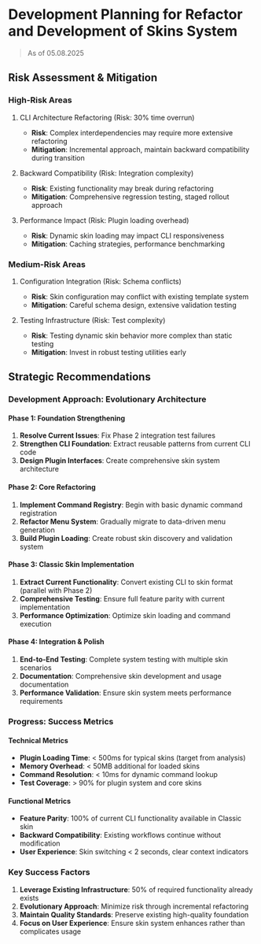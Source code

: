 # Development Planning for Refactor and Development of Skins System

> As of 05.08.2025

## Risk Assessment & Mitigation

### High-Risk Areas

1. CLI Architecture Refactoring (Risk: 30% time overrun)
    - **Risk**: Complex interdependencies may require more extensive refactoring
    - **Mitigation**: Incremental approach, maintain backward compatibility during transition

2. Backward Compatibility (Risk: Integration complexity)
    - **Risk**: Existing functionality may break during refactoring
    - **Mitigation**: Comprehensive regression testing, staged rollout approach

3. Performance Impact (Risk: Plugin loading overhead)
    - **Risk**: Dynamic skin loading may impact CLI responsiveness
    - **Mitigation**: Caching strategies, performance benchmarking

### Medium-Risk Areas

1. Configuration Integration (Risk: Schema conflicts)
    - **Risk**: Skin configuration may conflict with existing template system
    - **Mitigation**: Careful schema design, extensive validation testing

2. Testing Infrastructure (Risk: Test complexity)
    - **Risk**: Testing dynamic skin behavior more complex than static testing
    - **Mitigation**: Invest in robust testing utilities early

## Strategic Recommendations

### Development Approach: **Evolutionary Architecture**

#### **Phase 1: Foundation Strengthening**

1. **Resolve Current Issues**: Fix Phase 2 integration test failures
2. **Strengthen CLI Foundation**: Extract reusable patterns from current CLI code
3. **Design Plugin Interfaces**: Create comprehensive skin system architecture

#### **Phase 2: Core Refactoring**  

1. **Implement Command Registry**: Begin with basic dynamic command registration
2. **Refactor Menu System**: Gradually migrate to data-driven menu generation
3. **Build Plugin Loading**: Create robust skin discovery and validation system

#### **Phase 3: Classic Skin Implementation**

1. **Extract Current Functionality**: Convert existing CLI to skin format (parallel with Phase 2)
2. **Comprehensive Testing**: Ensure full feature parity with current implementation
3. **Performance Optimization**: Optimize skin loading and command execution

#### **Phase 4: Integration & Polish**

1. **End-to-End Testing**: Complete system testing with multiple skin scenarios
2. **Documentation**: Comprehensive skin development and usage documentation
3. **Performance Validation**: Ensure skin system meets performance requirements

### Progress: Success Metrics

#### **Technical Metrics**

- **Plugin Loading Time**: < 500ms for typical skins (target from analysis)
- **Memory Overhead**: < 50MB additional for loaded skins
- **Command Resolution**: < 10ms for dynamic command lookup  
- **Test Coverage**: > 90% for plugin system and core skins

#### **Functional Metrics**

- **Feature Parity**: 100% of current CLI functionality available in Classic skin
- **Backward Compatibility**: Existing workflows continue without modification
- **User Experience**: Skin switching < 2 seconds, clear context indicators

### Key Success Factors

1. **Leverage Existing Infrastructure**: 50% of required functionality already exists
2. **Evolutionary Approach**: Minimize risk through incremental refactoring
3. **Maintain Quality Standards**: Preserve existing high-quality foundation
4. **Focus on User Experience**: Ensure skin system enhances rather than complicates usage
